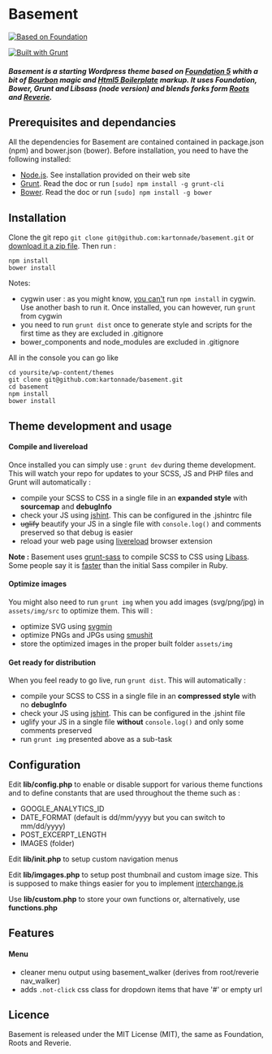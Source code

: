 Basement
========

[![Based on Foundation](https://github.com/kartonnade/basement/blob/master/assets/img/built-with-foundation.jpg?raw=true)](http://foundation.zurb.com/)

[![Built with Grunt](https://cdn.gruntjs.com/builtwith.png)](http://gruntjs.com/)

##### Basement is a starting Wordpress theme based on [Foundation 5](http://foundation.zurb.com/) whith a bit of [Bourbon](http://bourbon.io/) magic and [Html5 Boilerplate](http://html5boilerplate.com/) markup. It uses Foundation, Bower, Grunt and Libsass (node version) and blends forks form [Roots](http://roots.io/) and [Reverie](http://themefortress.com/reverie/).

## Prerequisites and dependancies
All the dependencies for Basement are contained contained in package.json (npm) and bower.json (bower).
Before installation, you need to have the following installed:
- [Node.js](http://nodejs.org/). See installation provided on their web site
- [Grunt](http://gruntjs.com/). Read the doc or run `[sudo] npm install -g grunt-cli`
- [Bower](http://bower.io/). Read the doc or run `[sudo] npm install -g bower`

## Installation
Clone the git repo `git clone git@github.com:kartonnade/basement.git` or [download it a zip file](https://github.com/kartonnade/basement/archive/master.zip).
Then run :
````
npm install
bower install
````
Notes: 
- cygwin user : as you might know, [you can't](https://www.npmjs.org/doc/README.html) run `npm install` in cygwin. Use another bash to run it. Once installed, you can however, run `grunt` from cygwin
- you need to run `grunt dist` once to generate style and scripts for the first time as they are excluded in .gitignore
- bower_components and node_modules are excluded in .gitignore

All in the console you can go like 
````
cd yoursite/wp-content/themes
git clone git@github.com:kartonnade/basement.git
cd basement
npm install
bower install
````

## Theme development and usage
#### Compile and livereload
Once installed you can simply use : `grunt dev` during theme development.
This will watch your repo for updates to your SCSS, JS and PHP files and Grunt will automatically :
- compile your SCSS to CSS in a single file in an **expanded style** with **sourcemap** and **debugInfo**
- check your JS using [jshint](http://www.jshint.com/). This can be configured in the .jshintrc file
- ~~uglify~~ beautify your JS in a single file with `console.log()` and comments preserved so that debug is easier
- reload your web page using [livereload](http://livereload.com/) browser extension

**Note :** Basement uses [grunt-sass](https://github.com/sindresorhus/grunt-sass) to compile SCSS to CSS using [Libass](http://libsass.org/). Some people say it is [faster](http://benfrain.com/lightning-fast-sass-compiling-with-libsass-node-sass-and-grunt-sass/) than the initial Sass compiler in Ruby.

#### Optimize images
You might also need to run `grunt img` when you add images (svg/png/jpg) in `assets/img/src` to optimize them. This will :
- optimize SVG using [svgmin](https://github.com/sindresorhus/grunt-svgmin) 
- optimize PNGs and JPGs using [smushit](https://github.com/heldr/grunt-smushit)
- store the optimized images in the proper built folder `assets/img`


#### Get ready for distribution
When you feel ready to go live, run `grunt dist`. This will automatically :
- compile your SCSS to CSS in a single file in an **compressed style** with no **debugInfo**
- check your JS using [jshint](http://www.jshint.com/). This can be configured in the .jshint file
- uglify your JS in a single file **without** `console.log()` and only some comments preserved
- run `grunt img` presented above as a sub-task

## Configuration
Edit **lib/config.php** to enable or disable support for various theme functions and to define constants that are used throughout the theme such as :
- GOOGLE_ANALYTICS_ID
- DATE_FORMAT (default is dd/mm/yyyy but you can switch to mm/dd/yyyy)
- POST_EXCERPT_LENGTH
- IMAGES (folder)

Edit **lib/init.php** to setup custom navigation menus 

Edit **lib/imgages.php** to setup post thumbnail and custom image size. This is supposed to make things easier for you to implement [interchange.js](http://foundation.zurb.com/docs/components/interchange.html)

Use **lib/custom.php** to store your own functions or, alternatively, use **functions.php**

## Features

#### Menu
* cleaner menu output using basement_walker (derives from root/reverie nav_walker)
* adds `.not-click` css class for dropdown items that have '#' or empty url

## Licence
Basement is released under the MIT License (MIT), the same as Foundation, Roots and Reverie.

